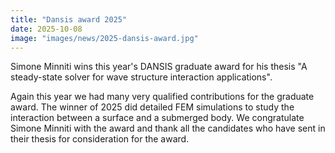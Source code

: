 ```yaml
---
title: "Dansis award 2025"
date: 2025-10-08
image: "images/news/2025-dansis-award.jpg"
---
```


Simone Minniti wins this year's DANSIS graduate award for his thesis "A steady-state solver for wave structure interaction applications".

Again this year we had many very qualified contributions for the graduate award. The winner of 2025 did detailed FEM simulations to study the interaction between a surface and a submerged body.
We congratulate Simone Minniti with the award and thank all the candidates who have sent in their thesis for consideration for the award.